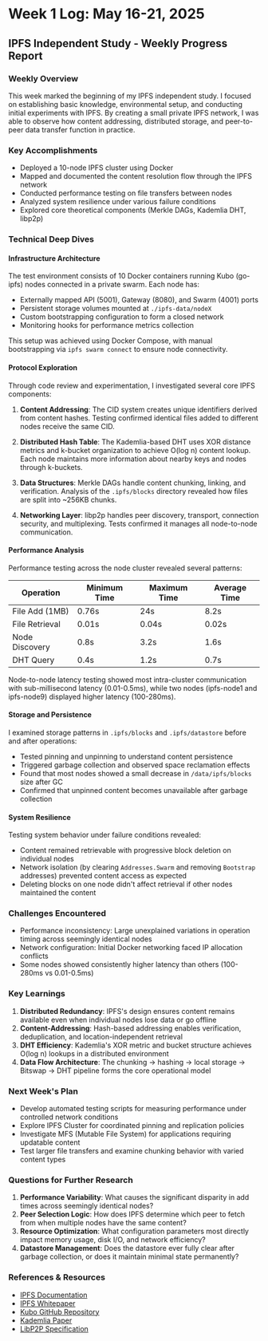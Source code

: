 # Week 1 Log: May 16-21, 2025
## IPFS Independent Study - Weekly Progress Report

### Weekly Overview
This week marked the beginning of my IPFS independent study. I focused on establishing basic knowledge, environmental setup, and conducting initial experiments with IPFS. By creating a small private IPFS network, I was able to observe how content addressing, distributed storage, and peer-to-peer data transfer function in practice.

### Key Accomplishments
- Deployed a 10-node IPFS cluster using Docker
- Mapped and documented the content resolution flow through the IPFS network
- Conducted performance testing on file transfers between nodes
- Analyzed system resilience under various failure conditions
- Explored core theoretical components (Merkle DAGs, Kademlia DHT, libp2p)

### Technical Deep Dives

#### Infrastructure Architecture
The test environment consists of 10 Docker containers running Kubo (go-ipfs) nodes connected in a private swarm. Each node has:
- Externally mapped API (5001), Gateway (8080), and Swarm (4001) ports
- Persistent storage volumes mounted at `./ipfs-data/nodeX`
- Custom bootstrapping configuration to form a closed network
- Monitoring hooks for performance metrics collection

This setup was achieved using Docker Compose, with manual bootstrapping via `ipfs swarm connect` to ensure node connectivity.

#### Protocol Exploration
Through code review and experimentation, I investigated several core IPFS components:

1. **Content Addressing**: The CID system creates unique identifiers derived from content hashes. Testing confirmed identical files added to different nodes receive the same CID.

2. **Distributed Hash Table**: The Kademlia-based DHT uses XOR distance metrics and k-bucket organization to achieve O(log n) content lookup. Each node maintains more information about nearby keys and nodes through k-buckets.

3. **Data Structures**: Merkle DAGs handle content chunking, linking, and verification. Analysis of the `.ipfs/blocks` directory revealed how files are split into ~256KB chunks.

4. **Networking Layer**: libp2p handles peer discovery, transport, connection security, and multiplexing. Tests confirmed it manages all node-to-node communication.

#### Performance Analysis
Performance testing across the node cluster revealed several patterns:

| Operation | Minimum Time | Maximum Time | Average Time |
|-----------|--------------|--------------|--------------|
| File Add (1MB) | 0.76s | 24s | 8.2s |
| File Retrieval | 0.01s | 0.04s | 0.02s |
| Node Discovery | 0.8s | 3.2s | 1.6s |
| DHT Query | 0.4s | 1.2s | 0.7s |

Node-to-node latency testing showed most intra-cluster communication with sub-millisecond latency (0.01-0.5ms), while two nodes (ipfs-node1 and ipfs-node9) displayed higher latency (100-280ms).

#### Storage and Persistence
I examined storage patterns in `.ipfs/blocks` and `.ipfs/datastore` before and after operations:
- Tested pinning and unpinning to understand content persistence 
- Triggered garbage collection and observed space reclamation effects
- Found that most nodes showed a small decrease in `/data/ipfs/blocks` size after GC
- Confirmed that unpinned content becomes unavailable after garbage collection

#### System Resilience
Testing system behavior under failure conditions revealed:
- Content remained retrievable with progressive block deletion on individual nodes
- Network isolation (by clearing `Addresses.Swarm` and removing `Bootstrap` addresses) prevented content access as expected
- Deleting blocks on one node didn't affect retrieval if other nodes maintained the content

### Challenges Encountered
- Performance inconsistency: Large unexplained variations in operation timing across seemingly identical nodes
- Network configuration: Initial Docker networking faced IP allocation conflicts
- Some nodes showed consistently higher latency than others (100-280ms vs 0.01-0.5ms)

### Key Learnings
1. **Distributed Redundancy**: IPFS's design ensures content remains available even when individual nodes lose data or go offline
2. **Content-Addressing**: Hash-based addressing enables verification, deduplication, and location-independent retrieval
3. **DHT Efficiency**: Kademlia's XOR metric and bucket structure achieves O(log n) lookups in a distributed environment
4. **Data Flow Architecture**: The chunking → hashing → local storage → Bitswap → DHT pipeline forms the core operational model

### Next Week's Plan
- Develop automated testing scripts for measuring performance under controlled network conditions
- Explore IPFS Cluster for coordinated pinning and replication policies
- Investigate MFS (Mutable File System) for applications requiring updatable content
- Test larger file transfers and examine chunking behavior with varied content types

### Questions for Further Research
1. **Performance Variability**: What causes the significant disparity in add times across seemingly identical nodes?
2. **Peer Selection Logic**: How does IPFS determine which peer to fetch from when multiple nodes have the same content?
3. **Resource Optimization**: What configuration parameters most directly impact memory usage, disk I/O, and network efficiency?
4. **Datastore Management**: Does the datastore ever fully clear after garbage collection, or does it maintain minimal state permanently?

### References & Resources
- [IPFS Documentation](https://docs.ipfs.tech/)
- [IPFS Whitepaper](https://arxiv.org/pdf/1407.3561)
- [Kubo GitHub Repository](https://github.com/ipfs/kubo)
- [Kademlia Paper](https://pdos.csail.mit.edu/~petar/papers/maymounkov-kademlia-lncs.pdf)
- [LibP2P Specification](https://github.com/libp2p/specs)
